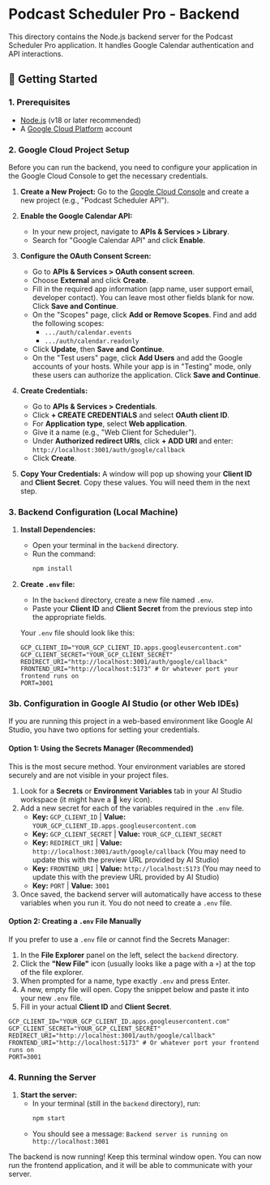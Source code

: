 # Podcast Scheduler Pro - Backend

This directory contains the Node.js backend server for the Podcast Scheduler Pro application. It handles Google Calendar authentication and API interactions.

## 🚀 Getting Started

### 1. Prerequisites

- [Node.js](https://nodejs.org/) (v18 or later recommended)
- A [Google Cloud Platform](https://console.cloud.google.com/) account

### 2. Google Cloud Project Setup

Before you can run the backend, you need to configure your application in the Google Cloud Console to get the necessary credentials.

1.  **Create a New Project:** Go to the [Google Cloud Console](https://console.cloud.google.com/) and create a new project (e.g., "Podcast Scheduler API").

2.  **Enable the Google Calendar API:**
    - In your new project, navigate to **APIs & Services > Library**.
    - Search for "Google Calendar API" and click **Enable**.

3.  **Configure the OAuth Consent Screen:**
    - Go to **APIs & Services > OAuth consent screen**.
    - Choose **External** and click **Create**.
    - Fill in the required app information (app name, user support email, developer contact). You can leave most other fields blank for now. Click **Save and Continue**.
    - On the "Scopes" page, click **Add or Remove Scopes**. Find and add the following scopes:
        - `.../auth/calendar.events`
        - `.../auth/calendar.readonly`
    - Click **Update**, then **Save and Continue**.
    - On the "Test users" page, click **Add Users** and add the Google accounts of your hosts. While your app is in "Testing" mode, only these users can authorize the application. Click **Save and Continue**.

4.  **Create Credentials:**
    - Go to **APIs & Services > Credentials**.
    - Click **+ CREATE CREDENTIALS** and select **OAuth client ID**.
    - For **Application type**, select **Web application**.
    - Give it a name (e.g., "Web Client for Scheduler").
    - Under **Authorized redirect URIs**, click **+ ADD URI** and enter: `http://localhost:3001/auth/google/callback`
    - Click **Create**.

5.  **Copy Your Credentials:** A window will pop up showing your **Client ID** and **Client Secret**. Copy these values. You will need them in the next step.

### 3. Backend Configuration (Local Machine)

1.  **Install Dependencies:**
    - Open your terminal in the `backend` directory.
    - Run the command:
      ```bash
      npm install
      ```

2.  **Create `.env` file:**
    - In the `backend` directory, create a new file named `.env`.
    - Paste your **Client ID** and **Client Secret** from the previous step into the appropriate fields.

    Your `.env` file should look like this:
    ```
    GCP_CLIENT_ID="YOUR_GCP_CLIENT_ID.apps.googleusercontent.com"
    GCP_CLIENT_SECRET="YOUR_GCP_CLIENT_SECRET"
    REDIRECT_URI="http://localhost:3001/auth/google/callback"
    FRONTEND_URI="http://localhost:5173" # Or whatever port your frontend runs on
    PORT=3001
    ```

### 3b. Configuration in Google AI Studio (or other Web IDEs)

If you are running this project in a web-based environment like Google AI Studio, you have two options for setting your credentials.

#### Option 1: Using the Secrets Manager (Recommended)

This is the most secure method. Your environment variables are stored securely and are not visible in your project files.

1.  Look for a **Secrets** or **Environment Variables** tab in your AI Studio workspace (it might have a 🔑 key icon).
2.  Add a new secret for each of the variables required in the `.env` file.
    -   **Key:** `GCP_CLIENT_ID` | **Value:** `YOUR_GCP_CLIENT_ID.apps.googleusercontent.com`
    -   **Key:** `GCP_CLIENT_SECRET` | **Value:** `YOUR_GCP_CLIENT_SECRET`
    -   **Key:** `REDIRECT_URI` | **Value:** `http://localhost:3001/auth/google/callback` (You may need to update this with the preview URL provided by AI Studio)
    -   **Key:** `FRONTEND_URI` | **Value:** `http://localhost:5173` (You may need to update this with the preview URL provided by AI Studio)
    -   **Key:** `PORT` | **Value:** `3001`
3.  Once saved, the backend server will automatically have access to these variables when you run it. You do not need to create a `.env` file.

#### Option 2: Creating a `.env` File Manually

If you prefer to use a `.env` file or cannot find the Secrets Manager:

1.  In the **File Explorer** panel on the left, select the `backend` directory.
2.  Click the **"New File"** icon (usually looks like a page with a `+`) at the top of the file explorer.
3.  When prompted for a name, type exactly `.env` and press Enter.
4.  A new, empty file will open. Copy the snippet below and paste it into your new `.env` file.
5.  Fill in your actual **Client ID** and **Client Secret**.

```
GCP_CLIENT_ID="YOUR_GCP_CLIENT_ID.apps.googleusercontent.com"
GCP_CLIENT_SECRET="YOUR_GCP_CLIENT_SECRET"
REDIRECT_URI="http://localhost:3001/auth/google/callback"
FRONTEND_URI="http://localhost:5173" # Or whatever port your frontend runs on
PORT=3001
```

### 4. Running the Server

1.  **Start the server:**
    - In your terminal (still in the `backend` directory), run:
      ```bash
      npm start
      ```
    - You should see a message: `Backend server is running on http://localhost:3001`

The backend is now running! Keep this terminal window open. You can now run the frontend application, and it will be able to communicate with your server.
